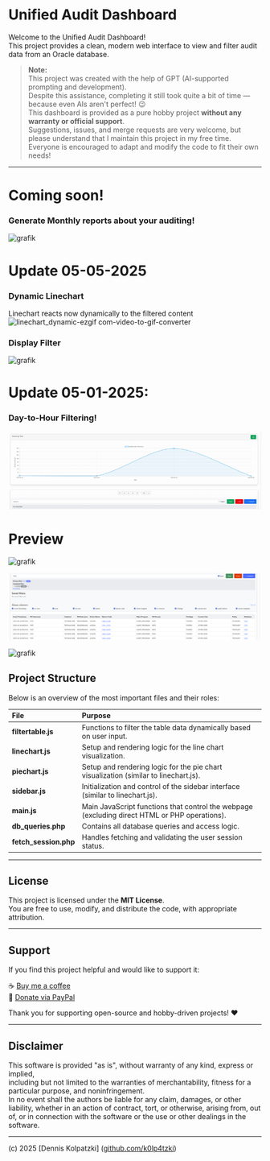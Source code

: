 # Unified Audit Dashboard

Welcome to the Unified Audit Dashboard!  
This project provides a clean, modern web interface to view and filter audit data from an Oracle database.

> **Note:**  
> This project was created with the help of GPT (AI-supported prompting and development).  
> Despite this assistance, completing it still took quite a bit of time — because even AIs aren't perfect! 😉  
> This dashboard is provided as a pure hobby project **without any warranty or official support**.  
> Suggestions, issues, and merge requests are very welcome, but please understand that I maintain this project in my free time.  
> Everyone is encouraged to adapt and modify the code to fit their own needs!

---

# Coming soon!
### Generate Monthly reports about your auditing!

![grafik](https://github.com/user-attachments/assets/9f99a6a1-140f-4043-accc-6353c7e623de)


# Update 05-05-2025

### Dynamic Linechart
Linechart reacts now dynamically to the filtered content
![linechart_dynamic-ezgif com-video-to-gif-converter](https://github.com/user-attachments/assets/63725f6b-b89b-43fa-b97d-30a0d5300c31)


### Display Filter 
![grafik](https://github.com/user-attachments/assets/0f47b2d8-edec-4145-a829-f5e6e227e110)

# Update 05-01-2025: 
### Day-to-Hour Filtering!
![](UAD/assets/linechart_update.gif)



# Preview
![grafik](https://github.com/user-attachments/assets/472c00c2-3c4e-45e1-be45-4c269edcd1fd)

![Filter Example](UAD/assets/grafik-6.png)

![grafik](https://github.com/user-attachments/assets/e0f12947-1a1a-414a-81a8-3cf6fe1c3bbb)


## Project Structure

Below is an overview of the most important files and their roles:

| File | Purpose |
|:---|:---|
| **filtertable.js** | Functions to filter the table data dynamically based on user input. |
| **linechart.js** | Setup and rendering logic for the line chart visualization. |
| **piechart.js** | Setup and rendering logic for the pie chart visualization (similar to linechart.js). |
| **sidebar.js** | Initialization and control of the sidebar interface (similar to linechart.js). |
| **main.js** | Main JavaScript functions that control the webpage (excluding direct HTML or PHP operations). |
| **db_queries.php** | Contains all database queries and access logic. |
| **fetch_session.php** | Handles fetching and validating the user session status. |

---

## License

This project is licensed under the **MIT License**.  
You are free to use, modify, and distribute the code, with appropriate attribution.

---

## Support

If you find this project helpful and would like to support it:

☕ [Buy me a coffee](https://buymeacoffee.com/denniskolpatzki)  
💸 [Donate via PayPal](https://paypal.me/MindFck)

Thank you for supporting open-source and hobby-driven projects! ❤️

---

## Disclaimer

This software is provided "as is", without warranty of any kind, express or implied,  
including but not limited to the warranties of merchantability, fitness for a particular purpose, and noninfringement.  
In no event shall the authors be liable for any claim, damages, or other liability, whether in an action of contract, tort, or otherwise, arising from, out of, or in connection with the software or the use or other dealings in the software.

---
(c) 2025 [Dennis Kolpatzki] ([github.com/k0lp4tzki](https://github.com/k0lp4tzki))
